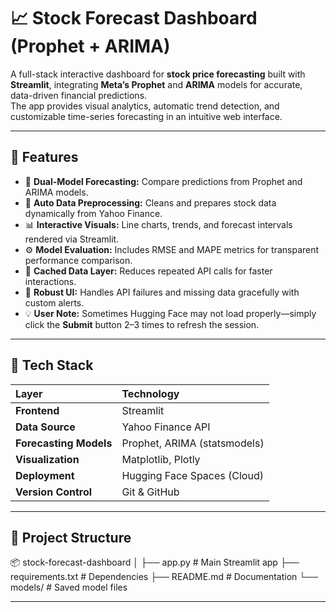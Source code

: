# 📈 Stock Forecast Dashboard (Prophet + ARIMA)

A full-stack interactive dashboard for **stock price forecasting** built with **Streamlit**, integrating **Meta’s Prophet** and **ARIMA** models for accurate, data-driven financial predictions.  
The app provides visual analytics, automatic trend detection, and customizable time-series forecasting in an intuitive web interface.

---

## 🚀 Features

- 🔮 **Dual-Model Forecasting:** Compare predictions from Prophet and ARIMA models.  
- 🧠 **Auto Data Preprocessing:** Cleans and prepares stock data dynamically from Yahoo Finance.  
- 📊 **Interactive Visuals:** Line charts, trends, and forecast intervals rendered via Streamlit.  
- ⚙️ **Model Evaluation:** Includes RMSE and MAPE metrics for transparent performance comparison.  
- 📁 **Cached Data Layer:** Reduces repeated API calls for faster interactions.  
- 🔁 **Robust UI:** Handles API failures and missing data gracefully with custom alerts.  
- 💡 **User Note:** Sometimes Hugging Face may not load properly—simply click the **Submit** button 2–3 times to refresh the session.

---

## 🧩 Tech Stack

| Layer | Technology |
|:------|:------------|
| **Frontend** | Streamlit |
| **Data Source** | Yahoo Finance API |
| **Forecasting Models** | Prophet, ARIMA (statsmodels) |
| **Visualization** | Matplotlib, Plotly |
| **Deployment** | Hugging Face Spaces (Cloud) |
| **Version Control** | Git & GitHub |

---

## 📂 Project Structure

📦 stock-forecast-dashboard
│
├── app.py # Main Streamlit app
├── requirements.txt # Dependencies
├── README.md # Documentation
└── models/ # Saved model files

---